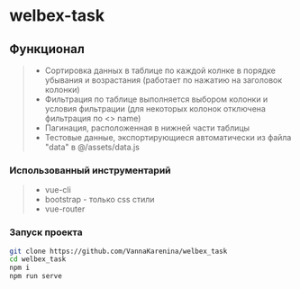 # welbex-task

## Функционал

>- Сортировка данных в таблице по каждой колнке в порядке убывания и возрастания (работает по нажатию на заголовок колонки)
>- Фильтрация по таблице выполняется выбором колонки и условия фильтрации (для некоторых колонок отключена фильтрация по <> name)
>- Пагинация, расположенная в нижней части таблицы
>- Тестовые данные, экспортирующиеся автоматически из файла "data" в @/assets/data.js

### Использованный инструментарий

>- vue-cli
>- bootstrap - только css стили
>- vue-router

### Запуск проекта

```bash
git clone https://github.com/VannaKarenina/welbex_task
cd welbex_task
npm i
npm run serve
```

